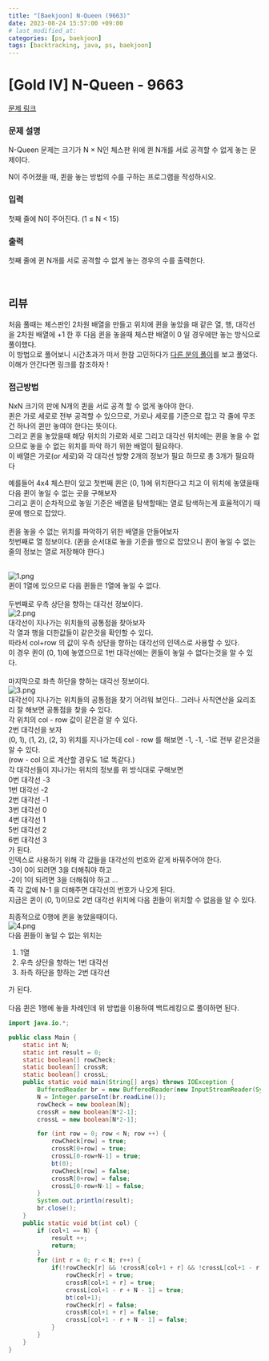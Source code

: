 ```yaml
---
title: "[Baekjoon] N-Queen (9663)"
date: 2023-08-24 15:57:00 +09:00 
# last_modified_at:
categories: [ps, baekjoon]
tags: [backtracking, java, ps, baekjoon]
---
```

# [Gold IV] N-Queen - 9663 

[문제 링크](https://www.acmicpc.net/problem/9663) 

### 문제 설명

<p>N-Queen 문제는 크기가 N × N인 체스판 위에 퀸 N개를 서로 공격할 수 없게 놓는 문제이다.</p>

<p>N이 주어졌을 때, 퀸을 놓는 방법의 수를 구하는 프로그램을 작성하시오.</p>

### 입력 

 <p>첫째 줄에 N이 주어진다. (1 ≤ N < 15)</p>

### 출력 

 <p>첫째 줄에 퀸 N개를 서로 공격할 수 없게 놓는 경우의 수를 출력한다.</p>
<br>

## 리뷰
처음 풀때는 체스판인 2차원 배열을 만들고 위치에 퀸을 놓았을 때 같은 열, 행, 대각선을 2차원 배열에 +1 한 후 다음 퀸을 놓을때 체스판 배열이 0 일 경우에만 놓는 방식으로 풀이했다.<br>
이 방법으로 풀어보니 시간초과가 떠서 한참 고민하다가 [다른 분의 풀이](https://baaaaaaaaaaaaaaaaaaaaaaarkingdog.tistory.com/945)를 보고 풀었다. <br>
이해가 안간다면 링크를 참조하자 !

### 접근방법
NxN 크기의 판에 N개의 퀸을 서로 공격 할 수 없게  놓아야 한다.<br>
퀸은 가로 세로로 전부 공격할 수 있으므로, 가로나 세로를 기준으로 잡고 각 줄에 무조건 하나의 퀸만 놓여야 한다는 뜻이다.<br>
그리고 퀸을 놓았을때 해당 위치의 가로와 세로 그리고 대각선 위치에는 퀸을 놓을 수 없으므로 놓을 수 없는 위치를 파악 하기 위한 배열이 필요하다.<br>
이 배열은 가로(or 세로)와 각 대각선 방향 2개의 정보가 필요 하므로 총 3개가 필요하다<br>

예를들어 4x4 체스판이 있고 첫번째 퀸은 (0, 1)에 위치한다고 치고 이 위치에 놓였을때 다음 퀸이 놓일 수 없는 곳을 구해보자<br>
그리고 퀸이 순차적으로 놓일 기준은 배열을 탐색할때는 열로 탐색하는게 효율적이기 때문에 행으로 잡았다. 
<br><br>
퀸을 놓을 수 없는 위치를 파악하기 위한 배열을 만들어보자 <br>
첫번째로 열 정보이다. (퀸을 순서대로 놓을 기준을 행으로 잡았으니 퀸이 놓일 수 없는 줄의 정보는 열로 저장해야 한다.)

<br>![1.png](/assets/img/2023-08-24-baekjoon-9663/1.png)<br>
퀸이 1열에 있으므로 다음 퀸들은 1열에 놓일 수 없다.<br>
<br>
두번째로 우측 상단을 향하는 대각선 정보이다.
<br>![2.png](/assets/img/2023-08-24-baekjoon-9663/2.png)<br>
대각선이 지나가는 위치들의 공통점을 찾아보자 <br>
각 열과 행을 더한값들이 같은것을 확인할 수 있다.<br>
따라서 col+row 의 값이 우측 상단을 향하는 대각선의 인덱스로 사용할 수 있다.<br>
이 경우 퀸이 (0, 1)에 놓였으므로 1번 대각선에는 퀸들이 놓일 수 없다는것을 알 수 있다.<br>
<br>
마지막으로 좌측 하단을 향하는 대각선 정보이다.
<br>![3.png](/assets/img/2023-08-24-baekjoon-9663/3.png)<br>
대각선이 지나가는 위치들의 공통점을 찾기 어려워 보인다.. 그러나 사칙연산을 요리조리 잘 해보면 공통점을 찾을 수 있다.<br>
각 위치의 col - row 값이 같은걸 알 수 있다. <br>
2번 대각선을 보자 <br>
(0, 1), (1, 2), (2, 3) 위치를 지나가는데 col - row 를 해보면 -1, -1, -1로 전부 같은것을 알 수 있다. <br>
(row - col 으로 계산할 경우도 1로 똑같다.) <br>
각 대각선들이 지나가는 위치의 정보를 위 방식대로 구해보면<br>
0번 대각선 -3<br>
1번 대각선 -2<br>
2번 대각선 -1<br>
3번 대각선 0<br>
4번 대각선 1<br>
5번 대각선 2<br>
6번 대각선 3<br>
가 된다. <br>
인덱스로 사용하기 위해 각 값들을 대각선의 번호와 같게 바꿔주어야 한다.<br>
-3이 0이 되려면 3을 더해줘야 하고<br>
-2이 1이 되려면 3을 더해줘야 하고 ... <br>
즉 각 값에 N-1 을 더해주면 대각선의 번호가 나오게 된다. <br>
지금은 퀸이 (0, 1)이므로 2번 대각선 위치에 다음 퀸들이 위치할 수 없음을 알 수 있다.<br>

최종적으로 0행에 퀸을 놓았을때이다.
<br>![4.png](/assets/img/2023-08-24-baekjoon-9663/4.png)<br>
다음 퀸들이 놓일 수 없는 위치는
1. 1열<br>
2. 우측 상단을 향하는 1번 대각선<br>
3. 좌측 하단을 향하는 2번 대각선<br>

가 된다.<br>
<br>
다음 퀸은 1행에 놓을 차례인데 위 방법을 이용하여 백트레킹으로 풀이하면 된다.
<br>

```java
import java.io.*;

public class Main {
    static int N;
    static int result = 0;
    static boolean[] rowCheck;
    static boolean[] crossR;
    static boolean[] crossL;
    public static void main(String[] args) throws IOException {
        BufferedReader br = new BufferedReader(new InputStreamReader(System.in));
        N = Integer.parseInt(br.readLine());
        rowCheck = new boolean[N];
        crossR = new boolean[N*2-1];
        crossL = new boolean[N*2-1];

        for (int row = 0; row < N; row ++) {
            rowCheck[row] = true;
            crossR[0+row] = true;
            crossL[0-row+N-1] = true;
            bt(0);
            rowCheck[row] = false;
            crossR[0+row] = false;
            crossL[0-row+N-1] = false;
        }
        System.out.println(result);
        br.close();
    }
    public static void bt(int col) {
        if (col+1 == N) {
            result ++;
            return;
        }
        for (int r = 0; r < N; r++) {
            if(!rowCheck[r] && !crossR[col+1 + r] && !crossL[col+1 - r + N - 1]) {
                rowCheck[r] = true;
                crossR[col+1 + r] = true;
                crossL[col+1 - r + N - 1] = true;
                bt(col+1);
                rowCheck[r] = false;
                crossR[col+1 + r] = false;
                crossL[col+1 - r + N - 1] = false;
            }
        }
    }
}
```